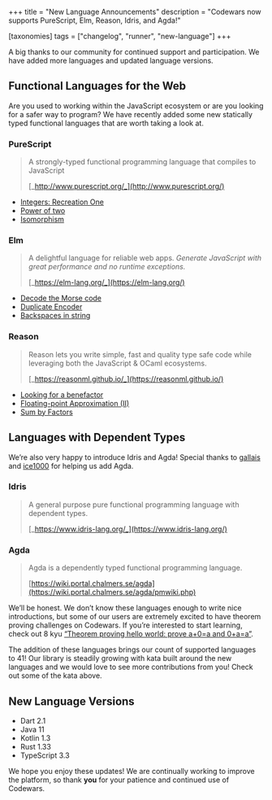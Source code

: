 +++
title = "New Language Announcements"
description = "Codewars now supports PureScript, Elm, Reason, Idris, and Agda!"

[taxonomies]
tags = ["changelog", "runner", "new-language"]
+++

A big thanks to our community for continued support and participation. We have added more languages and updated language versions.

## Functional Languages for the Web

Are you used to working within the JavaScript ecosystem or are you looking for a safer way to program? We have recently added some new statically typed functional languages that are worth taking a look at.

### PureScript

> A strongly-typed functional programming language that compiles to JavaScript
>
> [_http://www.purescript.org/_](http://www.purescript.org/)

- [Integers: Recreation One](https://www.codewars.com/kata/integers-recreation-one/purescript)
- [Power of two](https://www.codewars.com/kata/power-of-two/purescript)
- [Isomorphism](https://www.codewars.com/kata/isomorphism/purescript)

### Elm

> A delightful language for reliable web apps. _Generate JavaScript with great performance and no runtime exceptions._
> 
> [_https://elm-lang.org/_](https://elm-lang.org/)

- [Decode the Morse code](https://www.codewars.com/kata/decode-the-morse-code/elm)
- [Duplicate Encoder](https://www.codewars.com/kata/duplicate-encoder/elm)
- [Backspaces in string](https://www.codewars.com/kata/backspaces-in-string/elm)

### Reason

> Reason lets you write simple, fast and quality type safe code while leveraging both the JavaScript & OCaml ecosystems.
> 
> [_https://reasonml.github.io/_](https://reasonml.github.io/)

- [Looking for a benefactor](https://www.codewars.com/kata/looking-for-a-benefactor/reason)
- [Floating-point Approximation (II)](https://www.codewars.com/kata/floating-point-approximation-ii/reason)
- [Sum by Factors](https://www.codewars.com/kata/sum-by-factors/reason)

## Languages with Dependent Types

We’re also very happy to introduce Idris and Agda! Special thanks to [gallais](https://github.com/gallais) and [ice1000](https://github.com/ice1000) for helping us add Agda.

### Idris

> A general purpose pure functional programming language with dependent types.
> 
> [_https://www.idris-lang.org/_](https://www.idris-lang.org/)

### Agda

> Agda is a dependently typed functional programming language.
> 
> [https://wiki.portal.chalmers.se/agda](https://wiki.portal.chalmers.se/agda/pmwiki.php)

We’ll be honest. We don’t know these languages enough to write nice introductions, but some of our users are extremely excited to have theorem proving challenges on Codewars. If you’re interested to start learning, check out 8 kyu [“Theorem proving hello world: prove a+0=a and 0+a=a”](https://www.codewars.com/kata/5c879811bc562909bf65c8e6).

The addition of these languages brings our count of supported languages to 41! Our library is steadily growing with kata built around the new languages and we would love to see more contributions from you! Check out some of the kata above.

## New Language Versions

- Dart 2.1
- Java 11
- Kotlin 1.3
- Rust 1.33
- TypeScript 3.3

We hope you enjoy these updates! We are continually working to improve the platform, so thank **you** for your patience and continued use of Codewars.
